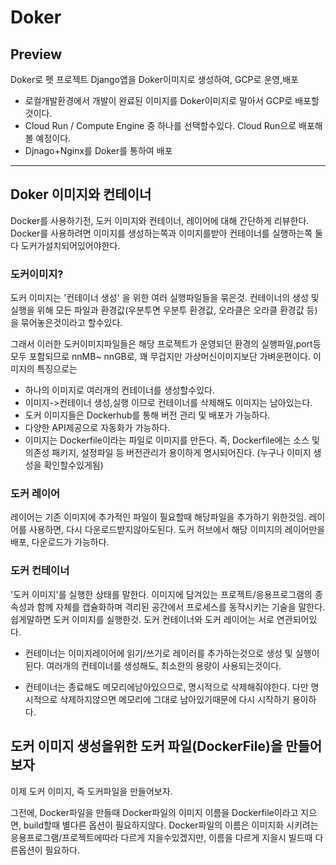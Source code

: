 # Doker

## Preview
Doker로 펫 프로젝트 Django앱을 Doker이미지로 생성하여, GCP로 운영,배포

- 로컬개발환경에서 개발이 완료된 이미지를 Doker이미지로 말아서 GCP로 배포할것이다.
- Cloud Run / Compute Engine 중 하나를 선택할수있다. Cloud Run으로 배포해볼 예정이다.
- Djnago+Nginx를 Doker를 통하여 배포

--------

## Doker 이미지와 컨테이너

Docker를 사용하기전, 도커 이미지와 컨테이너, 레이어에 대해 간단하게 리뷰한다.
Docker를 사용하려면 이미지를 생성하는쪽과 이미지를받아 컨테이너를 실행하는쪽 둘다 도커가설치되어있어야한다.


### 도커이미지?

도커 이미지는 '컨테이너 생성' 을 위한 여러 실행파일들을 묶은것.
컨테이너의 생성 및 실행을 위해 모든 파일과 환경값(우분투면 우분투 환경값, 오라클은 오라클 환경값 등)을 묶어놓은것이라고 할수있다.

그래서 이러한 도커이미지파일들은 해당 프로젝트가 운영되던 환경의 실행파일,port등 모두 포함되므로 nnMB~ nnGB로, 꽤 무겁지만 가상머신이미지보단 가벼운편이다.
이미지의 특징으로는

- 하나의 이미지로 여러개의 컨테이너를 생성할수있다.
- 이미지->컨테이너 생성,실행 이므로 컨테이너를 삭제해도 이미지는 남아있는다.
- 도커 이미지들은 Dockerhub를 통해 버전 관리 및 배포가 가능하다.
- 다양한 API제공으로 자동화가 가능하다.
- 이미지는 Dockerfile이라는 파일로 이미지를 만든다. 즉, Dockerfile에는 소스 및 의존성 패키지, 설정파일 등 버전관리가 용이하게 명시되어진다. (누구나 이미지 생성을 확인할수있게됨)
  
### 도커 레이어

레이어는 기존 이미지에 추가적인 파일이 필요할때 해당파일을 추가하기 위한것임.
레이어를 사용하면, 다시 다운로드받지않아도된다.
도커 허브에서 해당 이미지의 레이어만을 배포, 다운로드가 가능하다.

### 도커 컨테이너

'도커 이미지'를 실행한 상태를 말한다. 이미지에 담겨있는 프로젝트/응용프로그램의 종속성과 함께 자체를 캡슐화하며 격리된 공간에서 프로세스를 동작시키는 기술을 말한다.
쉽게말하면 도커 이미지를 실행한것.
도커 컨테이너와 도커 레이어는 서로 연관되어있다.

- 컨테이너는 이미지레이어에 읽기/쓰기로 레이러를 추가하는것으로 생성 및 실행이된다. 여러개의 컨테이너를 생성해도, 최소한의 용량이 사용되는것이다.

- 컨테이너는 종료해도 메모리에남아있으므로, 명시적으로 삭제해줘야한다. 다만 명시적으로 삭제하지않으면 메모리에 그대로 남아있기때문에 다시 시작하기 용이하다.


## 도커 이미지 생성을위한 도커 파일(DockerFile)을 만들어보자

이제 도커 이미지, 즉 도커파일을 만들어보자.

그전에, Docker파일을 만들때 Docker파일의 이미지 이름을 Dockerfile이라고 지으면, build할때 별다른 옵션이 필요하지않다. Docker파일의 이름은 이미지화 시키려는 응용프로그램/프로젝트에따라 다르게 지을수있겠지만, 이름을 다르게 지을시 빌드때 다른옵션이 필요하다.




